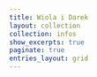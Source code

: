 ```yaml
---
title: Wiola i Darek
layout: collection
collection: infos
show_excerpts: true
paginate: true
entries_layout: grid
---
```

